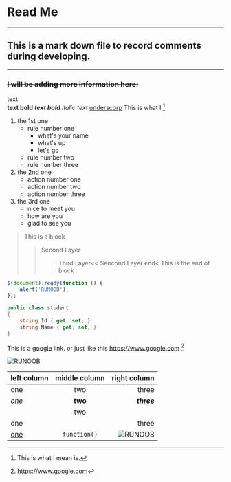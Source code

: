 # Read Me
******
## This is a mark down file to record comments during developing.
--------------------------------------------------
### ~~I will be adding more information here:~~

text  
**text bold**
***text bold***
*italic text*
<u>underscorp</u>
This is what I [^mean]
[^mean]: This is what I mean is.
1. the 1st one
    - rule number one
        * what's your name
        * what's up
        * let's go
    - rule number two
    - rule number three
2. the 2nd one
    - action number one
    - action number two
    - action number three
3. the 3rd one
    + nice to meet you
    + how are you
    + glad to see you

>This is a block
>>Second Layer
>>>Third Layer<<
>>Sencond Layer end<
>This is the end of block

```javascript
$(document).ready(function () {
    alert('RUNOOB');
});
```
```csharp
public class student
{
    string Id { get; set; }
    string Name { get; set; }
}
```
This is a [google](https://www.google.com) link.
or just like this <https://www.google.com>
[^google]
[^google]: https://www.google.com

![RUNOOB](http://static.runoob.com/images/runoob-logo.png)

|left column|middle column|right column|
|:---|:---:|---:|
|one|two|three|
|*one*|**two**|***three***|
| |two| |
|one| |three|
|[one](http://www.google.com)|`function()`|![RUNOOB](http://static.runoob.com/images/runoob-logo.png)|

